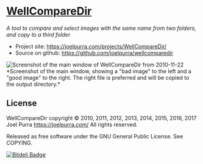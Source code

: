 # [WellCompareDir](https://joelpurra.com/projects/WellCompareDir/)

*A tool to compare and select images with the same name from two folders, and copy to a third folder*

* Project site: https://joelpurra.com/projects/WellCompareDir/
* Source on github: https://github.com/joelpurra/wellcomparedir

<img src="https://joelpurra.com/projects/WellCompareDir/Screenshot/2010-11-22/wellcomparedir_main_window_2010-11-22_1528_01.jpg" alt="Screenshot of the main window of WellCompareDir from 2010-11-22" />
*Screenshot of the main window, showing a "bad image" to the left and a "good image" to the right. The right file is preferred and will be copied to the output directory.*


## License
WellCompareDir copyright &copy; 2010, 2011, 2012, 2013, 2014, 2015, 2016, 2017 Joel Purra https://joelpurra.com/ All rights reserved.

Released as free software under the GNU General Public License. See COPYING.


[![Bitdeli Badge](https://d2weczhvl823v0.cloudfront.net/joelpurra/wellcomparedir/trend.png)](https://bitdeli.com/free "Bitdeli Badge")

